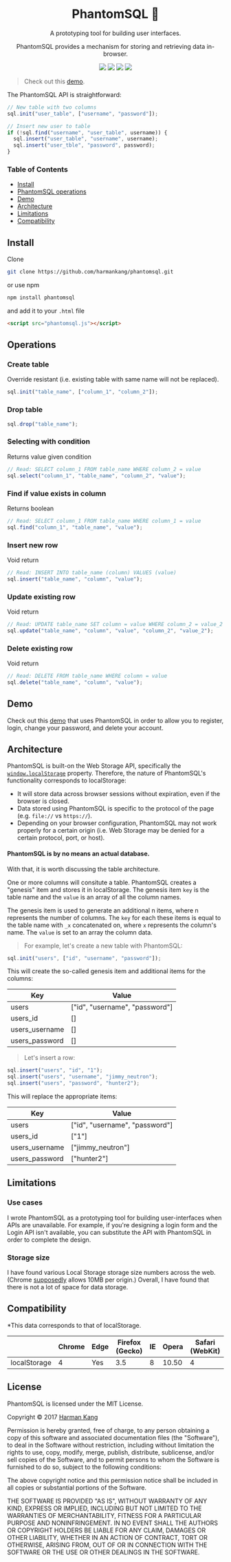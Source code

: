 <h1 align="center">PhantomSQL 👻</h1>
  <p align="center">A prototyping tool for building user interfaces.</p>
<p align="center">PhantomSQL provides a mechanism for storing and retrieving data in-browser.</p>
  <p align="center">
  <a href="https://travis-ci.org/harmankang/phantomsql"><img src="https://travis-ci.org/harmankang/phantomsql.svg?branch=master"></a>
  <a href="https://github.com/harmankang/phantomsql/issues"><img src="https://img.shields.io/github/issues/harmankang/phantomsql.svg"></a>
  <a href="https://harmankang.github.io/web-demos/registration-demo/index.html"><img src="https://img.shields.io/badge/try-demo-blue.svg"></a>
  <a href="https://github.com/harmankang/phantomsql/blob/master/LICENSE"><img src="https://img.shields.io/github/license/harmankang/phantomsql.svg"></a>

</p>

> Check out this [demo](https://harmankang.github.io/web-demos/registration-demo/index.html).

The PhantomSQL API is straightforward:

```javascript
// New table with two columns
sql.init("user_table", ["username", "password"]);

// Insert new user to table
if (!sql.find("username", "user_table", username)) {
  sql.insert("user_table", "username", username);
  sql.insert("user_tble", "password", password);
}
```
### Table of Contents
- [Install](#install)
- [PhantomSQL operations](#operations)
- [Demo](#demo)
- [Architecture](#architecture)
- [Limitations](#limitations)
- [Compatibility](#compatibility)

## Install

Clone

```sh
git clone https://github.com/harmankang/phantomsql.git
```
or use npm
```sh
npm install phantomsql
```
and add it to your `.html` file

```html
<script src="phantomsql.js"></script>
```

## Operations

### Create table
Override resistant (i.e. existing table with same name will not be replaced).
```javascript
sql.init("table_name", ["column_1", "column_2"]);
```
### Drop table
```javascript
sql.drop("table_name");
```
### Selecting with condition
Returns value given condition
```javascript
// Read: SELECT column_1 FROM table_name WHERE column_2 = value
sql.select("column_1", "table_name", "column_2", "value");
```
### Find if value exists in column
Returns boolean
```javascript
// Read: SELECT column_1 FROM table_name WHERE column_1 = value
sql.find("column_1", "table_name", "value");
```
### Insert new row
Void return
```javascript
// Read: INSERT INTO table_name (column) VALUES (value)
sql.insert("table_name", "column", "value");
```
### Update existing row
Void return
```javascript
// Read: UPDATE table_name SET column = value WHERE column_2 = value_2
sql.update("table_name", "column", "value", "column_2", "value_2");
```
### Delete existing row
Void return
```javascript
// Read: DELETE FROM table_name WHERE column = value
sql.delete("table_name", "column", "value");
```

## Demo

Check out this [demo](https://harmankang.github.io/web-demos/registration-demo/index.html) that uses PhantomSQL in order to allow you to register, login, change your password, and delete your account.

## Architecture

PhantomSQL is built-on the Web Storage API, specifically the [`window.localStorage`](https://developer.mozilla.org/en-US/docs/Web/API/Window/localStorage) property. Therefore, the nature of PhantomSQL's functionality corresponds to localStorage:

- It will store data across browser sessions without expiration, even if the browser is closed.
- Data stored using PhantomSQL is specific to the protocol of the page (e.g. `file://` vs `https://`).
- Depending on your browser configuration, PhantomSQL may not work properly for a certain origin (i.e. Web Storage may be denied for a certain protocol, port, or host).

#### PhantomSQL is by no means an actual database. 

With that, it is worth discussing the table architecture.

One or more columns will consitute a table. PhantomSQL creates a "genesis" item and stores it in localStorage. The genesis item `key` is the table name and the `value` is an array of all the column names.

The genesis item is used to generate an additional n items, where n represents the number of columns. The `key` for each these items is equal to the table name with `_x` concatenated on, where `x` represents the column's name. The `value` is set to an array the column data.

> For example, let's create a new table with PhantomSQL:

```javascript
sql.init("users", ["id", "username", "password"]);
```
This will create the so-called genesis item and additional items for the columns:

|Key | Value |
| --- | --- |
| users | ["id", "username", "password"] |
| users_id | [] |
| users_username | [] |
| users_password | [] |

> Let's insert a row:

```javascript
sql.insert("users", "id", "1");
sql.insert("users", "username", "jimmy_neutron");
sql.insert("users", "password", "hunter2");
```
This will replace the appropriate items:

|Key | Value |
| --- | --- |
| users | ["id", "username", "password"] |
| users_id | ["1"] |
| users_username | ["jimmy_neutron"] |
| users_password | ["hunter2"] |

## Limitations

### Use cases
I wrote PhantomSQL as a prototyping tool for building user-interfaces when APIs are unavailable. For example, if you're designing a login form and the Login API isn't available, you can substitute the API with PhantomSQL in order to complete the design.

### Storage size
I have found various Local Storage storage size numbers across the web. (Chrome [supposedly](https://chromiumcodereview.appspot.com/21680002) allows 10MB per origin.) Overall, I have found that there is not a lot of space for data storage.


## Compatibility
*This data corresponds to that of localStorage. 

| | Chrome | Edge | Firefox (Gecko) | IE | Opera | Safari (WebKit) |
| --- | --- | --- | --- | --- | --- | --- |
| localStorage | 4 | Yes | 3.5 | 8 | 10.50 | 4 |

## License

PhantomSQL is licensed under the MIT License.

Copyright &copy; 2017 [Harman Kang](https://github.com/harmankang)

Permission is hereby granted, free of charge, to any person obtaining a copy
of this software and associated documentation files (the "Software"), to deal
in the Software without restriction, including without limitation the rights
to use, copy, modify, merge, publish, distribute, sublicense, and/or sell
copies of the Software, and to permit persons to whom the Software is
furnished to do so, subject to the following conditions:

The above copyright notice and this permission notice shall be included in all
copies or substantial portions of the Software.

THE SOFTWARE IS PROVIDED "AS IS", WITHOUT WARRANTY OF ANY KIND, EXPRESS OR
IMPLIED, INCLUDING BUT NOT LIMITED TO THE WARRANTIES OF MERCHANTABILITY,
FITNESS FOR A PARTICULAR PURPOSE AND NONINFRINGEMENT. IN NO EVENT SHALL THE
AUTHORS OR COPYRIGHT HOLDERS BE LIABLE FOR ANY CLAIM, DAMAGES OR OTHER
LIABILITY, WHETHER IN AN ACTION OF CONTRACT, TORT OR OTHERWISE, ARISING FROM,
OUT OF OR IN CONNECTION WITH THE SOFTWARE OR THE USE OR OTHER DEALINGS IN THE
SOFTWARE.
